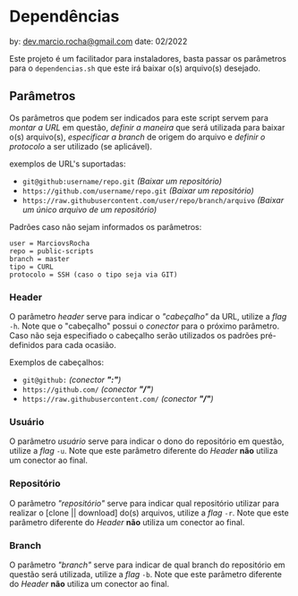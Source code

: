 # Dependências 

by: dev.marcio.rocha@gmail.com
date: 02/2022

Este projeto é um facilitador para instaladores, basta passar os parâmetros para o `dependencias.sh` que este irá baixar o(s) arquivo(s) desejado.


## Parâmetros

Os parâmetros que podem ser indicados para este script servem para *montar a URL* em questão, *definir a maneira* que será utilizada para baixar o(s) arquivo(s), *especificar a branch* de origem do arquivo e *definir o protocolo* a ser utilizado (se aplicável).

exemplos de URL's suportadas:
* `git@github:username/repo.git` *(Baixar um repositório)*
* `https://github.com/username/repo.git` *(Baixar um repositório)*
* `https://raw.githubusercontent.com/user/repo/branch/arquivo` *(Baixar um único arquivo de um repositório)*

Padrões caso não sejam informados os parâmetros:

    user = MarciovsRocha
    repo = public-scripts
    branch = master
    tipo = CURL
    protocolo = SSH (caso o tipo seja via GIT)

### Header

O parâmetro *header* serve para indicar o *"cabeçalho"* da URL, utilize a *flag* `-h`. Note que o "cabeçalho" possui o *conector* para o próximo parâmetro. Caso não seja especifiado o cabeçalho serão utilizados os padrões pré-definidos para cada ocasião.

Exemplos de cabeçalhos: 

* `git@github:` *(conector **":"**)*
* `https://github.com/` *(conector **"/"**)*
* `https://raw.githubusercontent.com/` *(conector **"/"**)*

### Usuário 

O parâmetro *usuário* serve para indicar o dono do repositório em questão, utilize a *flag* `-u`. Note que este parâmetro diferente do *Header* **não** utiliza um conector ao final.

### Repositório

O parâmetro *"repositório"* serve para indicar qual repositório utilizar para realizar o [clone || download] do(s) arquivos, utilize a *flag* `-r`. Note que este parâmetro diferente do *Header* **não** utiliza um conector ao final.

### Branch

O parâmetro *"branch"* serve para indicar de qual branch do repositório em questão será utilizada, utilize a *flag* `-b`. Note que este parâmetro diferente do *Header* **não** utiliza um conector ao final.
